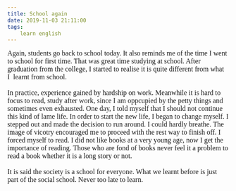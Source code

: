 ```yaml
---
title: School again
date: 2019-11-03 21:11:00
tags:
    learn english
---
```

<div><font size="3"><font face="Verdana">Again, students go back to school today. It also reminds me of the time I went to school for first time. That was great time studying at school. After graduation from the college, I started to realise it is quite different from what I&#xA0; learnt from school. <br></font></font></div><div><font size="3"><font face="Verdana"><br></font></font></div><div><font size="3"><font face="Verdana">In practice, experience gained by hardship on work. Meanwhile it is hard to focus to read, study after work, since I am oppcupied by the petty things and sometimes even exhausted. One day, I told myself that I should not continue this kind of lame life. In order to start the new life, I began to change myself. I stepped out and made the decision to run around. I could hardly breathe. The image of vicotry encouraged me to proceed with the rest way to finish off. I forced myself to read. I did not like books at a very young age, now I get the importance of reading. Those who are fond of books never feel it a problem to read a book whether it is a long story or not. <br></font></font></div><div><font size="3"><font face="Verdana"><br></font></font></div><div><font size="3"><font face="Verdana">It is said the society is a school for everyone. What we learnt before is just part of the social school. Never too late to learn.<br></font></font></div>